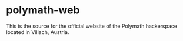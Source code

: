 # polymath-web

This is the source for the official website of the Polymath hackerspace located in Villach, Austria.
